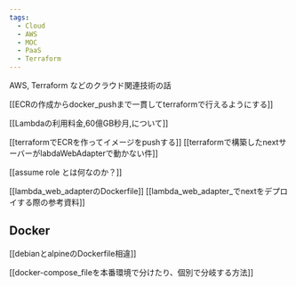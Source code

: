 ```yaml
---
tags:
  - Cloud
  - AWS
  - MOC
  - PaaS
  - Terraform
---
```

AWS, Terraform などのクラウド関連技術の話

[[ECRの作成からdocker_pushまで一貫してterraformで行えるようにする]]

[[Lambdaの利用料金,60億GB秒月,について]]

[[terraformでECRを作ってイメージをpushする]]
[[terraformで構築したnextサーバーがlabdaWebAdapterで動かない件]]

[[assume role とは何なのか？]]

[[lambda_web_adapterのDockerfile]]
[[lambda_web_adapter_でnextをデプロイする際の参考資料]]

## Docker
[[debianとalpineのDockerfile相違]]

[[docker-compose_fileを本番環境で分けたり、個別で分岐する方法]]